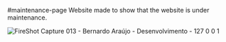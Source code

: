 #maintenance-page
Website made to show that the website is under maintenance.

![FireShot Capture 013 - Bernardo Araújo - Desenvolvimento - 127 0 0 1](https://user-images.githubusercontent.com/69255203/126241629-343b4a22-4bd4-4c0b-8db9-36df8b5bfe04.png)
